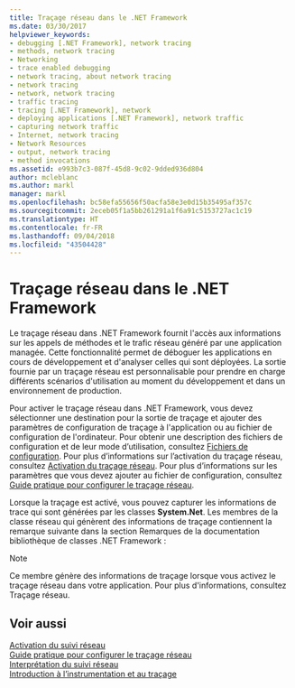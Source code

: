 ```yaml
---
title: Traçage réseau dans le .NET Framework
ms.date: 03/30/2017
helpviewer_keywords:
- debugging [.NET Framework], network tracing
- methods, network tracing
- Networking
- trace enabled debugging
- network tracing, about network tracing
- network tracing
- network, network tracing
- traffic tracing
- tracing [.NET Framework], network
- deploying applications [.NET Framework], network traffic
- capturing network traffic
- Internet, network tracing
- Network Resources
- output, network tracing
- method invocations
ms.assetid: e993b7c3-087f-45d8-9c02-9dded936d804
author: mcleblanc
ms.author: markl
manager: markl
ms.openlocfilehash: bc58efa55656f50acfa58e3e0d15b35495af357c
ms.sourcegitcommit: 2eceb05f1a5bb261291a1f6a91c5153727ac1c19
ms.translationtype: HT
ms.contentlocale: fr-FR
ms.lasthandoff: 09/04/2018
ms.locfileid: "43504428"
---
```

# <a name="network-tracing-in-the-net-framework"></a>Traçage réseau dans le .NET Framework
Le traçage réseau dans .NET Framework fournit l'accès aux informations sur les appels de méthodes et le trafic réseau généré par une application managée. Cette fonctionnalité permet de déboguer les applications en cours de développement et d'analyser celles qui sont déployées. La sortie fournie par un traçage réseau est personnalisable pour prendre en charge différents scénarios d'utilisation au moment du développement et dans un environnement de production.  
  
 Pour activer le traçage réseau dans .NET Framework, vous devez sélectionner une destination pour la sortie de traçage et ajouter des paramètres de configuration de traçage à l'application ou au fichier de configuration de l'ordinateur. Pour obtenir une description des fichiers de configuration et de leur mode d’utilisation, consultez [Fichiers de configuration](../../../docs/framework/configure-apps/index.md). Pour plus d’informations sur l’activation du traçage réseau, consultez [Activation du traçage réseau](../../../docs/framework/network-programming/enabling-network-tracing.md). Pour plus d’informations sur les paramètres que vous devez ajouter au fichier de configuration, consultez [Guide pratique pour configurer le traçage réseau](../../../docs/framework/network-programming/how-to-configure-network-tracing.md).  
  
 Lorsque la traçage est activé, vous pouvez capturer les informations de trace qui sont générées par les classes **System.Net**. Les membres de la classe réseau qui génèrent des informations de traçage contiennent la remarque suivante dans la section Remarques de la documentation bibliothèque de classes .NET Framework :  
  
> [!NOTE]
>  Ce membre génère des informations de traçage lorsque vous activez le traçage réseau dans votre application. Pour plus d'informations, consultez Traçage réseau.  
  
## <a name="see-also"></a>Voir aussi  
 [Activation du suivi réseau](../../../docs/framework/network-programming/enabling-network-tracing.md)  
 [Guide pratique pour configurer le traçage réseau](../../../docs/framework/network-programming/how-to-configure-network-tracing.md)  
 [Interprétation du suivi réseau](../../../docs/framework/network-programming/interpreting-network-tracing.md)  
 [Introduction à l’instrumentation et au traçage](https://msdn.microsoft.com/library/e924e57c-33cf-4b0e-9e7f-a45d13e38f2c)
